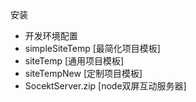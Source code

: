安装

-  开发环境配置 
-  simpleSiteTemp [最简化项目模板] 
-  siteTemp [通用项目模板] 
-  siteTempNew [定制项目模板] 
-  SocektServer.zip [node双屏互动服务器] 
